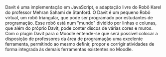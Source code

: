 Davit é uma implementação em JavaScript, e adaptação livre do Robô Karel do professor Mehran Sahami de Stanford. O Davit é um pequeno Robô virtual, um robô triangular, que pode ser programado por estudantes de programação. Esse robô está num "mundo" dividido por linhas e colunas, que além do próprio Davit, pode conter discos de várias cores e muros.
Com o plugin Davit para o Moodle entende-se que será possível colocar a disposição de professores da área de programação uma excelente ferramenta, permitindo ao mesmo definir, propor e corrigir atividades de forma integrada às demais ferramentas existentes no Moodle.
